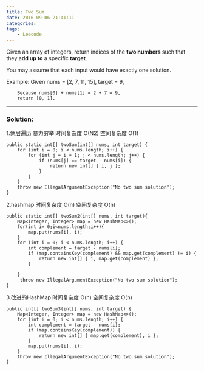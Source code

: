 ```yaml
---
title: Two Sum
date: 2016-09-06 21:41:11
categories:
tags:
	- Leecode
---
```


Given an array of integers, return indices of the **two numbers** such that they a**dd up to** a specific **target**.

You may assume that each input would have exactly one solution.

Example:
		Given nums = [2, 7, 11, 15], target = 9,
		
		Because nums[0] + nums[1] = 2 + 7 = 9,
		return [0, 1].

----------

### Solution:
1.俩层遍历 暴力穷举
时间复杂度 O(N2)
空间复杂度 O(1)

	public static int[] twoSum(int[] nums, int target) {
	    for (int i = 0; i < nums.length; i++) {
	        for (int j = i + 1; j < nums.length; j++) {
	            if (nums[j] == target - nums[i]) {
	                return new int[] { i, j };
	            }
	        }
	    }
	    throw new IllegalArgumentException("No two sum solution");
	}

2.hashmap
时间复杂度  O(n)
空间复杂度  O(n)

	public static int[] twoSum2(int[] nums, int target){
		Map<Integer, Integer> map = new HashMap<>();
		for(int i= 0;i<nums.length;i++){
			map.put(nums[i], i);
		}
		for (int i = 0; i < nums.length; i++) {
			int complement = target - nums[i];
	        if (map.containsKey(complement) && map.get(complement) != i) {
	            return new int[] { i, map.get(complement) };
	        }
			
		}
		 throw new IllegalArgumentException("No two sum solution");
	}

3.改进的HashMap
时间复杂度  O(n)
空间复杂度  O(n)

	public int[] twoSum3(int[] nums, int target) {
	    Map<Integer, Integer> map = new HashMap<>();
	    for (int i = 0; i < nums.length; i++) {
	        int complement = target - nums[i];
	        if (map.containsKey(complement)) {
	            return new int[] { map.get(complement), i };
	        }
	        map.put(nums[i], i);
	    }
	    throw new IllegalArgumentException("No two sum solution");
	}
